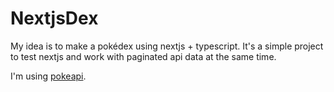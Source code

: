 # NextjsDex

My idea is to make a pokédex using nextjs + typescript. It's a simple project to test nextjs and work with paginated api data at the same time.

I'm using [pokeapi](https://pokeapi.co/).
